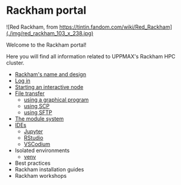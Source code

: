 # Rackham portal

![Red Rackham, from https://tintin.fandom.com/wiki/Red_Rackham](./img/red_rackham_103_x_238.jpg)

Welcome to the Rackham portal!

Here you will find all information related to UPPMAX's Rackham HPC cluster.

- [Rackham's name and design](rackham.md)
- [Log in](../getting_started/login_rackham.md)
- [Starting an interactive node](start_interactive_node_on_rackham.md)
- [File transfer](transfer_rackham.md)
    - [using a graphical program](rackham_file_transfer_using_gui.md)
    - [using SCP](rackham_file_transfer_using_scp.md)
    - [using SFTP](rackham_file_transfer_using_sftp.md)
- [The module system](rackham_modules.md)
- [IDEs](ides_on_rackham.md)
    - [Jupyter](jupyter.md)
    - [RStudio](rstudio_on_rackham.md)
    - [VSCodium](vscodium_on_rackham.md)
- Isolated environments
    - [venv](venv_on_rackham.md)
- Best practices
- Rackham installation guides
- Rackham workshops
